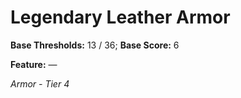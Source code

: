 # Legendary Leather Armor

**Base Thresholds:** 13 / 36; **Base Score:** 6

**Feature:** —

*Armor - Tier 4*

